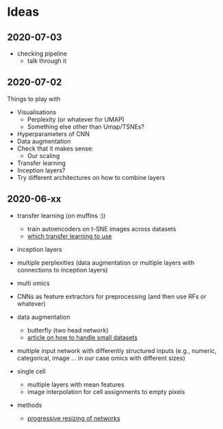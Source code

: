 # Ideas

## 2020-07-03
- checking pipeline
  - talk through it

## 2020-07-02
Things to play with
- Visualisations 
  - Perplexity (or whatever for UMAP) 
  - Something else other than Umap/TSNEs?
- Hyperparameters of CNN
- Data augmentation 
- Check that it makes sense: 
  - Our scaling  
- Transfer learning
- Inception layers? 
- Try different architectures on how to combine layers


## 2020-06-xx

- transfer learning (on muffins :))
  - train autoencoders on t-SNE images across datasets
  - [which transfer learning to use](https://towardsdatascience.com/transfer-learning-from-pre-trained-models-f2393f124751)

- inception layers
- multiple perplexities (data augmentation or multiple layers with connections to inception layers)
- multi omics
- CNNs as feature extractors for preprocessing (and then use RFs or whatever)

- data augmentation
  - butterfly (two head network)
  - [article on how to handle small datasets](https://towardsdatascience.com/breaking-the-curse-of-small-data-sets-in-machine-learning-part-2-894aa45277f4)

- multiple input network with differently structured inputs (e.g., numeric, categorical, image ... in our case omics with different sizes)

- single cell
  - multiple layers with mean features
  - image interpolation for cell assignments to empty pixels

- methods
  - [progressive resizing of networks](https://towardsdatascience.com/boost-your-cnn-image-classifier-performance-with-progressive-resizing-in-keras-a7d96da06e20)


